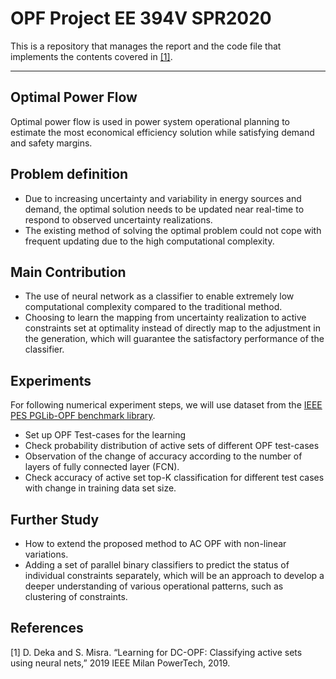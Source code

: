 # OPF Project EE 394V SPR2020

This is a repository that manages the report and the code file that implements the contents covered in [[1]](https://ieeexplore.ieee.org/document/8810819).

---


## Optimal Power Flow
Optimal power flow is used in power system operational planning to estimate the most economical efficiency solution while satisfying demand and safety margins. 

## Problem definition
- Due to increasing uncertainty and variability in energy sources and demand, the optimal solution needs to be updated near real-time to respond to observed uncertainty realizations.
- The existing method of solving the optimal problem could not cope with frequent updating due to the high computational complexity.

## Main Contribution

- The use of neural network as a classifier to enable extremely low computational complexity compared to the traditional method. 
- Choosing to learn the mapping from uncertainty realization to active constraints set at optimality instead of directly map to the adjustment in the generation, which will guarantee the satisfactory performance of the classifier.

## Experiments
For following numerical experiment steps, we will use dataset from the [IEEE PES PGLib-OPF benchmark library](https://github.com/power-grid-lib/pglib-opf).

- Set up OPF Test-cases for the learning
- Check probability distribution of active sets of different OPF test-cases
- Observation of the change of accuracy according to the number of layers of fully connected layer (FCN).
- Check accuracy of active set top-K classification for different test cases with change in training data set size.

## Further Study

- How to extend the proposed method to AC OPF with non-linear variations. 
- Adding a set of parallel binary classifiers to predict the status of individual constraints separately, which will be an approach to develop a deeper understanding of various operational patterns, such as clustering of constraints. 


## References

[1] D. Deka and S. Misra. “Learning for DC-OPF: Classifying active sets using neural nets,” 2019 IEEE Milan PowerTech, 2019.
